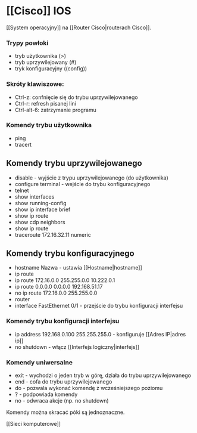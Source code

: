 # [[Cisco]] IOS
[[System operacyjny]] na [[Router Cisco|routerach Cisco]].

### Trypy powłoki
- tryb użytkownika (>)
- tryb uprzywilejowany (#)
- tryk konfiguracyjny ((config))

### Skróty klawiszowe:
- Ctrl-z: confnięcie się do trybu uprzywilejowanego
- Ctrl-r: refresh pisanej lini
- Ctrl-alt-6: zatrzymanie programu

### Komendy trybu użytkownika
- ping
- tracert
## Komendy trybu uprzywilejowanego
- disable - wyjście z trypu uprzywilejowanego (do użytkownika)
- configure terminal - wejście do trybu konfiguracyjnego
- telnet
- show interfaces
- show running-config
- show ip interface brief
- show ip route
- show cdp neighbors
- show ip route
- traceroute 172.16.32.11 numeric
## Komendy trybu konfiguracyjnego
- hostname Nazwa - ustawia [[Hostname|hostname]]
- ip route
- ip route 172.16.0.0 255.255.0.0 10.222.0.1
- ip route 0.0.0.0 0.0.0.0 192.168.51.17
- no ip route 172.16.0.0 255.255.0.0
- router
- interface FastEthernet 0/1 - przejście do trybu konfiguracji interfejsu

### Komendy trybu konfiguracji interfejsu
- ip address 192.168.0.100 255.255.255.0 - konfiguruje [[Adres IP|adres ip]]
- no shutdown - włącz [[Interfejs logiczny|interfejs]]

### Komendy uniwersalne
- exit - wychodzi o jeden tryb w górę, działa do trybu uprzywilejowanego
- end - cofa do trybu uprzywilejowanego
- do - pozwala wykonać komendę z wcześniejszego poziomu
- ? - podpowiada komendy
- no - odwraca akcje (np. no shutdown)

Komendy można skracać póki są jednoznaczne.

[[Sieci komputerowe]]